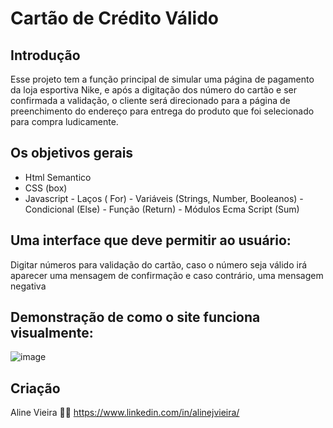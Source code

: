# Cartão de Crédito Válido

## Introdução

Esse projeto tem a função principal de simular uma página de pagamento da loja esportiva Nike, e após a digitação dos número do cartão e ser confirmada a validação, o cliente será direcionado para a página de preenchimento do endereço para entrega do produto que foi selecionado para compra ludicamente. 

## Os objetivos gerais

* Html Semantico
* CSS (box)
* Javascript - Laços ( For) - Variáveis (Strings, Number, Booleanos) - Condicional (Else) - Função (Return) - Módulos Ecma Script (Sum)

## Uma interface que deve permitir ao usuário:

Digitar números para validação do cartão, caso o número seja válido irá aparecer uma mensagem de confirmação e caso contrário, uma mensagem negativa

## Demonstração de como o site funciona visualmente:

![image](https://github.com/aliun1/SAP011-card-validation/assets/137254396/548c4b70-5ed2-45c9-aaa3-9bb599e3b915)

## Criação

Aline Vieira 👩‍💻
https://www.linkedin.com/in/alinejvieira/







